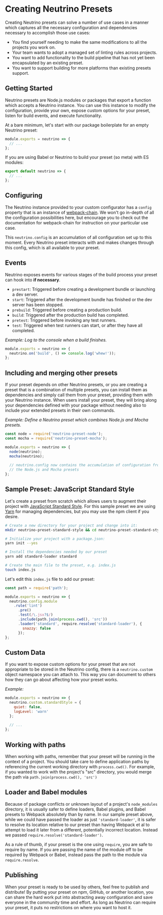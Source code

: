 # Creating Neutrino Presets

Creating Neutrino presets can solve a number of use cases in a manner which captures all the necessary configuration
and dependencies necessary to accomplish those use cases:

- You find yourself needing to make the same modifications to all the projects you work on.
- Your team wants to adopt a managed set of linting rules across projects.
- You want to add functionality to the build pipeline that has not yet been encapsulated by an existing preset.
- You want to support building for more platforms than existing presets support.

## Getting Started

Neutrino presets are Node.js modules or packages that export a function which accepts a Neutrino instance. You can use
this instance to modify the configuration, provide your own, expose custom options for your preset, listen for build
events, and execute functionality.

At a bare minimum, let's start with our package boilerplate for an empty Neutrino preset:

```js
module.exports = neutrino => {
  // ...
};
```

If you are using Babel or Neutrino to build your preset (so meta) with ES modules:

```js
export default neutrino => {
  // ...
};
```

## Configuring

The Neutrino instance provided to your custom configurator has a `config` property that is an instance of
[webpack-chain](https://github.com/mozilla-rpweb/webpack-chain). We won't go in-depth of all the configuration
possibilities here, but encourage you to check out the documentation for webpack-chain for instruction on your
particular use case.

This `neutrino.config` is an accumulation of all configuration set up to this moment. Every Neutrino preset interacts
with and makes changes through this config, which is all available to your preset.

## Events

Neutrino exposes events for various stages of the build process your preset can hook into **if necessary**.

- `prestart`: Triggered before creating a development bundle or launching a dev server.
- `start`: Triggered after the development bundle has finished or the dev server has been stopped.
- `prebuild`: Triggered before creating a production build.
- `build`: Triggered after the production build has completed.
- `pretest`: Triggered before invoking any test runners.
- `test`: Triggered when test runners can start, or after they have all completed.

_Example: Log to the console when a build finishes._

```js
module.exports = neutrino => {
  neutrino.on('build', () => console.log('whew!'));
};
```

## Including and merging other presets

If your preset depends on other Neutrino presets, or you are creating a preset that is a combination of multiple
presets, you can install them as dependencies and simply call them from your preset, providing them with your Neutrino
instance. When users install your preset, they will bring along your dependencies defined with your package without
needing also to include your extended presets in their own commands.

_Example: Define a Neutrino preset which combines Node.js and Mocha presets._

```js
const node = require('neutrino-preset-node');
const mocha = require('neutrino-preset-mocha');

module.exports = neutrino => {
  node(neutrino);
  mocha(neutrino);
  
  // neutrino.config now contains the accumulation of configuration from
  // the Node.js and Mocha presets
};
```

## Sample Preset: JavaScript Standard Style

Let's create a preset from scratch which allows users to augment their project with
[JavaScript Standard Style](http://standardjs.com/). For this sample preset we are using
[Yarn](https://yarnpkg.com) for managing dependencies, but you may use the npm client if you desire.

```bash
# Create a new directory for your project and change into it:
mkdir neutrino-preset-standard-style && cd neutrino-preset-standard-style

# Initialize your project with a package.json:
yarn init --yes

# Install the dependencies needed by our preset
yarn add standard-loader standard

# Create the main file to the preset, e.g. index.js
touch index.js
```

Let's edit this `index.js` file to add our preset:

```js
const path = require('path');

module.exports = neutrino => {
  neutrino.config.module
    .rule('lint')
      .pre()
      .test(/\.jsx?$/)
      .include(path.join(process.cwd(), 'src'))
      .loader('standard', require.resolve('standard-loader'), {
        snazzy: false
      });
};
```

## Custom Data

If you want to expose custom options for your preset that are not appropriate to be stored in the Neutrino config,
there is a `neutrino.custom` object namespace you can attach to. This way you can document to others how they can
go about affecting how your preset works.

_Example:_

```js
module.exports = neutrino => {
  neutrino.custom.standardStyle = {
    quiet: false,
    logLevel: 'warn'
  };
  
  // ...
};
```

## Working with paths

When working with paths, remember that your preset will be running in the context of a project. You should take care
to define application paths by referencing the current working directory with `process.cwd()`. For example, if you
wanted to work with the project's "src" directory, you would merge the path via `path.join(process.cwd(), 'src')`

## Loader and Babel modules

Because of package conflicts or unknown layout of a project's `node_modules` directory, it is usually safer to
define loaders, Babel plugins, and Babel presets to Webpack absolutely than by name. In our sample preset above, while
we could have passed the loader as just `'standard-loader'`, it is safer to resolve its location relative to our preset
than having Webpack et al to attempt to load it later from a different, potentially incorrect location. Instead we
passed `require.resolve('standard-loader')`.

As a rule of thumb, if your preset is the one using `require`, you are safe to require by name. If you are passing the
name of the module off to be required by Webpack or Babel, instead pass the path to the module via `require.resolve`.

## Publishing

When your preset is ready to be used by others, feel free to publish and distribute! By putting your preset on npm,
GitHub, or another location, you can share the hard work put into abstracting away configuration and save everyone
in the community time and effort. As long as Neutrino can require your preset, it puts no restrictions on where
you want to host it.
